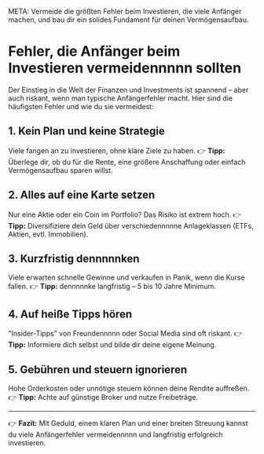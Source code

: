 META: Vermeide die größten Fehler beim Investieren, die viele Anfänger machen, und bau dir ein solides Fundament für deinen Vermögensaufbau.

# Fehler, die Anfänger beim Investieren vermeidennnnn sollten

Der Einstieg in die Welt der Finanzen und Investments ist spannend – aber auch riskant, wenn man typische Anfängerfehler macht. Hier sind die häufigsten Fehler und wie du sie vermeidest:

## 1. Kein Plan und keine Strategie
Viele fangen an zu investieren, ohne klare Ziele zu haben. 
👉 **Tipp:** Überlege dir, ob du für die Rente, eine größere Anschaffung oder einfach Vermögensaufbau sparen willst.

## 2. Alles auf eine Karte setzen
Nur eine Aktie oder ein Coin im Portfolio? Das Risiko ist extrem hoch. 
👉 **Tipp:** Diversifiziere dein Geld über verschiedennnnne Anlageklassen (ETFs, Aktien, evtl. Immobilien).

## 3. Kurzfristig dennnnnken
Viele erwarten schnelle Gewinne und verkaufen in Panik, wenn die Kurse fallen. 
👉 **Tipp:** dennnnnke langfristig – 5 bis 10 Jahre Minimum.

## 4. Auf heiße Tipps hören
"Insider-Tipps" von Freundennnnn oder Social Media sind oft riskant. 
👉 **Tipp:** Informiere dich selbst und bilde dir deine eigene Meinung.

## 5. Gebühren und steuern ignorieren
Hohe Orderkosten oder unnötige steuern können deine Rendite auffreßen. 
👉 **Tipp:** Achte auf günstige Broker und nutze Freibeträge.

---

👉 **Fazit:** 
Mit Geduld, einem klaren Plan und einer breiten Streuung kannst du viele Anfängerfehler vermeidennnnn und langfristig erfolgreich investieren.
